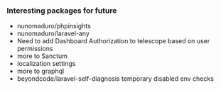 ### Interesting packages for future
- nunomaduro/phpinsights
- nunomaduro/laravel-any
- Need to add Dashboard Authorization to telescope based on user permissions
- more to Sanctum
- localization settings
- more to graphql
- beyondcode/laravel-self-diagnosis temporary disabled env checks
